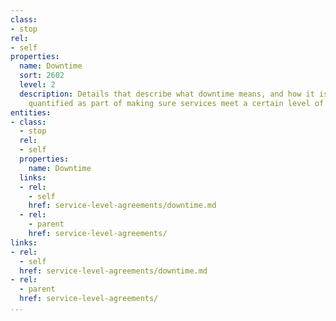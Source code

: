 ```yaml
---
class:
- stop
rel:
- self
properties:
  name: Downtime
  sort: 2602
  level: 2
  description: Details that describe what downtime means, and how it is measured and
    quantified as part of making sure services meet a certain level of availability.
entities:
- class:
  - stop
  rel:
  - self
  properties:
    name: Downtime
  links:
  - rel:
    - self
    href: service-level-agreements/downtime.md
  - rel:
    - parent
    href: service-level-agreements/
links:
- rel:
  - self
  href: service-level-agreements/downtime.md
- rel:
  - parent
  href: service-level-agreements/
...
```

